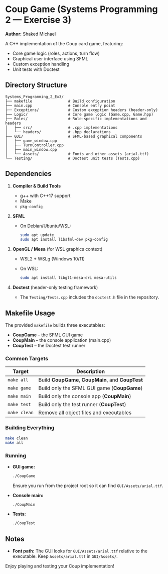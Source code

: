 # Coup Game (Systems Programming 2 — Exercise 3)

**Author:** Shaked Michael

A C++ implementation of the Coup card game, featuring:

* Core game logic (roles, actions, turn flow)
* Graphical user interface using SFML
* Custom exception handling
* Unit tests with Doctest

## Directory Structure

```text
Systems_Programming_2_Ex3/
├── makefile                # Build configuration
├── main.cpp                # Console entry point
├── Exceptions/             # Custom exception headers (header-only)
├── Logic/                  # Core game logic (Game.cpp, Game.hpp)
├── Roles/                  # Role-specific implementations and headers
│   ├── src/                # .cpp implementations
│   └── headers/            # .hpp declarations
├── GUI/                    # SFML-based graphical components
│   ├── game_window.cpp
│   ├── TurnController.cpp
│   ├── main_window.cpp
│   └── Assets/             # Fonts and other assets (arial.ttf)
└── Testing/                # Doctest unit tests (Tests.cpp)
```

## Dependencies

1. **Compiler & Build Tools**

    * g++ with C++17 support
    * Make
    * `pkg-config`

2. **SFML**

    * On Debian/Ubuntu/WSL:

      ```bash
      sudo apt update
      sudo apt install libsfml-dev pkg-config
      ```

3. **OpenGL / Mesa** (for WSL graphics context)

    * WSL2 + WSLg (Windows 10/11)
    * On WSL:

      ```bash
      sudo apt install libgl1-mesa-dri mesa-utils
      ```

4. **Doctest** (header-only testing framework)

    * The `Testing/Tests.cpp` includes the `doctest.h` file in the repository.

## Makefile Usage

The provided `makefile` builds three executables:

* **CoupGame** – the SFML GUI game
* **CoupMain** – the console application (main.cpp)
* **CoupTest** – the Doctest test runner

### Common Targets

| Target       | Description                                        |
| ------------ | -------------------------------------------------- |
| `make all`   | Build **CoupGame**, **CoupMain**, and **CoupTest** |
| `make game`  | Build only the SFML GUI game (**CoupGame**)        |
| `make main`  | Build only the console app (**CoupMain**)          |
| `make test`  | Build only the test runner (**CoupTest**)          |
| `make clean` | Remove all object files and executables            |

### Building Everything

```bash
make clean
make all
```

### Running

* **GUI game:**

  ```bash
  ./CoupGame
  ```

  Ensure you run from the project root so it can find `GUI/Assets/arial.ttf`.

* **Console main:**

  ```bash
  ./CoupMain
  ```

* **Tests:**

  ```bash
  ./CoupTest
  ```

## Notes

* **Font path:** The GUI looks for `GUI/Assets/arial.ttf` relative to the executable. Keep `Assets/arial.ttf` in `GUI/Assets/`.

Enjoy playing and testing your Coup implementation!

